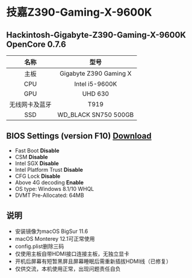# 技嘉Z390-Gaming-X-9600K
## Hackintosh-Gigabyte-Z390-Gaming-X-9600K OpenCore 0.7.6

| 名称 | 型号 |
| :----:  | :----: |
| 主板 | Gigabyte Z390 Gaming X |
| CPU | Intel i5-9600K |
| GPU | UHD 630 |
| 无线网卡及蓝牙 | T919 |
| SSD | WD_BLACK SN750 500GB |
## BIOS Settings (version F10) [Download](https://download.gigabyte.cn/FileList/BIOS/mb_bios_z390-gaming-x_f10.zip?v=602484a2263c5b2f339eae29f9d2ac97)
  * Fast Boot **Disable**
  * CSM **Disable**
  * Intel SGX **Disable**
  * Intel Platform Trust **Disable**
  * CFG Lock **Disable**
  * Above 4G decoding **Enable**
  * OS type: Windows 8.1/10 WHQL
  * DVMT Pre-Allocated: 64MB
## 说明
- 安装镜像为macOS BigSur 11.6
- macOS Monterey 12.1可正常使用
- config.plist删除三码
- 仅使用主板自带HDMI接口连接主板，无独立显卡
- 开机后屏幕有短暂黑屏且屏幕睡眠后需重新插拔HDMI线（已修复）
- 仅供交流，本机使用正常，出现问题责任自负
